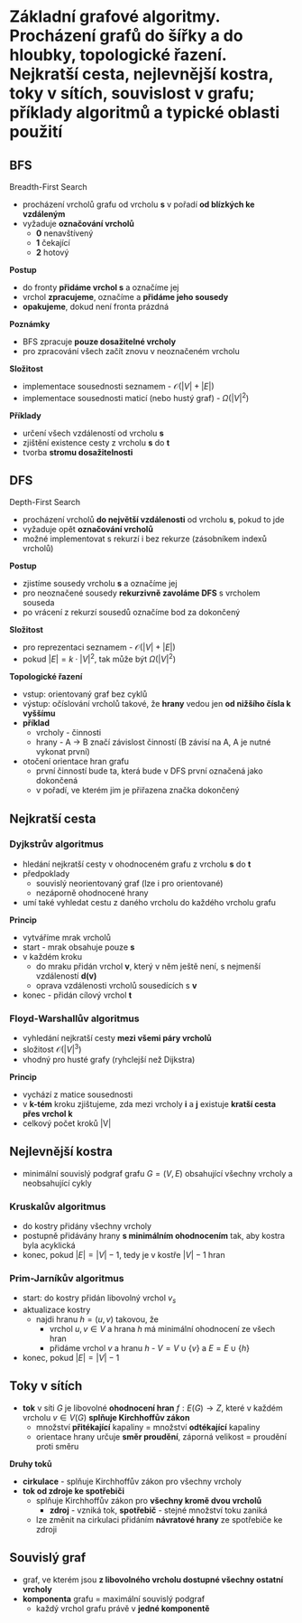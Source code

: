 # Základní grafové algoritmy. Procházení grafů do šířky a do hloubky, topologické řazení. Nejkratší cesta, nejlevnější kostra, toky v sítích, souvislost v grafu; příklady algoritmů a typické oblasti použití

## BFS

Breadth-First Search
- procházení vrcholů grafu od vrcholu **s** v pořadí **od blízkých ke vzdáleným**
- vyžaduje **označování vrcholů**
	- **0** nenavštívený
	- **1** čekající
	- **2** hotový

**Postup**
- do fronty **přidáme vrchol s** a označíme jej
- vrchol **zpracujeme**, označíme a **přidáme jeho sousedy**
- **opakujeme**, dokud není fronta prázdná

**Poznámky**
- BFS zpracuje **pouze dosažitelné vrcholy**
- pro zpracování všech začít znovu v neoznačeném vrcholu

**Složitost**
- implementace sousednosti seznamem - $\mathcal{O}(|V|+|E|)$
- implementace sousednosti maticí (nebo hustý graf) - $\Omega(|V|^2)$

**Příklady**
- určení všech vzdáleností od vrcholu **s**
- zjištění existence cesty z vrcholu **s** do **t**
- tvorba **stromu dosažitelnosti**

## DFS

Depth-First Search
- procházení vrcholů **do největší vzdálenosti** od vrcholu **s**, pokud to jde
- vyžaduje opět **označování vrcholů**
- možné implementovat s rekurzí i bez rekurze (zásobníkem indexů vrcholů)

**Postup**
- zjistíme sousedy vrcholu **s** a označíme jej
- pro neoznačené sousedy **rekurzivně zavoláme DFS** s vrcholem souseda
- po vrácení z rekurzí sousedů označíme bod za dokončený

**Složitost**
- pro reprezentaci seznamem - $\mathcal{O}(|V|+|E|)$
- pokud $|E| = k\cdot |V|^2$, tak může být $\Omega(|V|^2)$

**Topologické řazení**
- vstup: orientovaný graf bez cyklů
- výstup: očíslování vrcholů takové, že **hrany** vedou jen **od nižšího čísla k vyššímu**
- **příklad**
	- vrcholy - činnosti
	- hrany - A -> B značí závislost činností (B závisí na A, A je nutné vykonat první)
- otočení orientace hran grafu
	- první činností bude ta, která bude v DFS první označená jako dokončená
	- v pořadí, ve kterém jim je přiřazena značka dokončený


## Nejkratší cesta

### Dyjkstrův algoritmus

- hledání nejkratší cesty v ohodnoceném grafu z vrcholu **s** do **t**
- předpoklady
	- souvislý neorientovaný graf (lze i pro orientované)
	- nezáporně ohodnocené hrany
- umí také vyhledat cestu z daného vrcholu do každého vrcholu grafu 

**Princip**
- vytváříme mrak vrcholů
- start - mrak obsahuje pouze **s**
- v každém kroku
	- do mraku přidán vrchol **v**, který v něm ještě není, s nejmenší vzdáleností **d(v)**
	- oprava vzdálenosti vrcholů sousedících s **v**
- konec - přidán cílový vrchol **t**

### Floyd-Warshallův algoritmus

- vyhledání nejkratší cesty **mezi všemi páry vrcholů**
- složitost $\mathcal{O}(|V|^3)$
- vhodný pro husté grafy (ryhclejší než Dijkstra)

**Princip**
- vychází z matice sousednosti
- v **k-tém** kroku zjištujeme, zda mezi vrcholy **i** a **j** existuje **kratší cesta přes vrchol k**
- celkový počet kroků |V|

## Nejlevnější kostra

- minimální souvislý podgraf grafu $G = (V, E)$ obsahující všechny vrcholy a neobsahující cykly

### Kruskalův algoritmus

- do kostry přidány všechny vrcholy
- postupně přidávány hrany **s minimálním ohodnocením** tak, aby kostra byla acyklická
- konec, pokud $|E| = |V| - 1$, tedy je v kostře $|V| - 1$ hran

### Prim-Jarníkův algoritmus

- start: do kostry přidán libovolný vrchol $v_{s}$
- aktualizace kostry
	- najdi hranu $h = (u, v)$ takovou, že
		- vrchol $u, v \in V$ a hrana $h$ má minimální ohodnocení ze všech hran
		- přidáme vrchol $v$ a hranu $h$ - $V = V \cup \{v\}$ a $E = E \cup \{h\}$
- konec, pokud $|E| = |V| -1$

## Toky v sítích

- **tok** v síti $G$ je libovolné **ohodnocení hran** $f: E(G) \to Z$, které v každém vrcholu $v \in V(G)$ **splňuje Kirchhoffův zákon**
	- množství **přitékající** kapaliny = množství **odtékající** kapaliny
	- orientace hrany určuje **směr proudění**, záporná velikost = proudění proti směru

**Druhy toků**
- **cirkulace** - splňuje Kirchhoffův zákon pro všechny vrcholy
- **tok od zdroje ke spotřebiči**
	- splňuje Kirchhoffův zákon pro **všechny kromě dvou vrcholů**
		- **zdroj** - vzniká tok, **spotřebič** - stejné množství toku zaniká
	- lze změnit na cirkulaci přidáním **návratové hrany** ze spotřebiče ke zdroji

## Souvislý graf

- graf, ve kterém jsou **z libovolného vrcholu dostupné všechny ostatní vrcholy**
- **komponenta** grafu = maximální souvislý podgraf
	- každý vrchol grafu právě v **jedné komponentě**